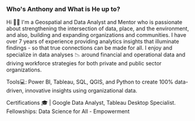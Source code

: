 ### Who's Anthony and What is He up to?

Hi 👋🏽 I'm a Geospatial and Data Analyst and Mentor who is passionate about strengthening the intersection of data, place, and the environment, and also, building and expanding organizations and communities. I have over 7 years of experience providing analytics insights that illuminate findings - so that true connections can be made for all. I enjoy and specialize in data analyses 📉 around financial and operational data and driving workforce strategies for both private and public sector organizations.

Tools💻: Power BI, Tableau, SQL, QGIS, and Python to create 100% data-driven, innovative insights using organizational data.

Certifications 🎓 | Google Data Analyst, Tableau Desktop Specialist.
Fellowships: Data Science for All - Empowerment

<!--
**AnthonyJohnsonJr/anthonyjohnsonjr** is a ✨ _special_ ✨ repository because its `README.md` (this file) appears on your GitHub profile.

Here are some ideas to get you started:

- 🔭 I’m currently working on ...
- 🌱 I’m currently learning ...
- 👯 I’m looking to collaborate on ...
- 🤔 I’m looking for help with ...
- 💬 Ask me about ...
- 📫 How to reach me: ...
- 😄 Pronouns: ...
- ⚡ Fun fact: ...
-->
